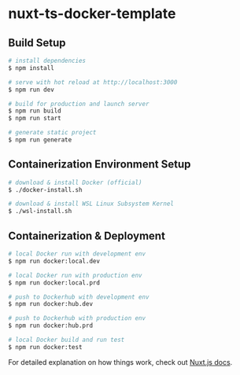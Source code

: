 # nuxt-ts-docker-template

## Build Setup

```bash
# install dependencies
$ npm install

# serve with hot reload at http://localhost:3000
$ npm run dev

# build for production and launch server
$ npm run build
$ npm run start

# generate static project
$ npm run generate
```

## Containerization Environment Setup

```bash
# download & install Docker (official)
$ ./docker-install.sh

# download & install WSL Linux Subsystem Kernel
$ ./wsl-install.sh
```

## Containerization & Deployment

```bash
# local Docker run with development env
$ npm run docker:local.dev

# local Docker run with production env
$ npm run docker:local.prd

# push to Dockerhub with development env
$ npm run docker:hub.dev

# push to Dockerhub with production env
$ npm run docker:hub.prd

# local Docker build and run test
$ npm run docker:test
```

For detailed explanation on how things work, check out [Nuxt.js docs](https://nuxtjs.org).
